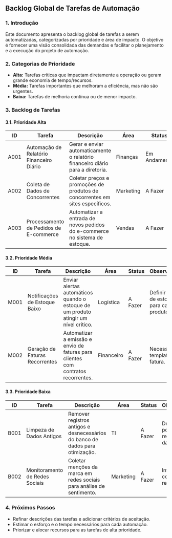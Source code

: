 ## Backlog Global de Tarefas de Automação

### 1. Introdução

Este documento apresenta o backlog global de tarefas a serem automatizadas, categorizadas por prioridade e área de impacto. O objetivo é fornecer uma visão consolidada das demandas e facilitar o planejamento e a execução do projeto de automação.

### 2. Categorias de Prioridade

*   **Alta:** Tarefas críticas que impactam diretamente a operação ou geram grande economia de tempo/recursos.
*   **Média:** Tarefas importantes que melhoram a eficiência, mas não são urgentes.
*   **Baixa:** Tarefas de melhoria contínua ou de menor impacto.

### 3. Backlog de Tarefas

#### 3.1. Prioridade Alta

| ID | Tarefa | Descrição | Área | Status | Observações |
|----|--------|-----------|------|--------|-------------|
| A001 | Automação de Relatório Financeiro Diário | Gerar e enviar automaticamente o relatório financeiro diário para a diretoria. | Finanças | Em Andamento | Depende da integração com o sistema ERP. |
| A002 | Coleta de Dados de Concorrentes | Coletar preços e promoções de produtos de concorrentes em sites específicos. | Marketing | A Fazer | Necessita de desenvolvimento de web scraping. |
| A003 | Processamento de Pedidos de E-commerce | Automatizar a entrada de novos pedidos do e-commerce no sistema de estoque. | Vendas | A Fazer | Integração com plataforma de e-commerce. |

#### 3.2. Prioridade Média

| ID | Tarefa | Descrição | Área | Status | Observações |
|----|--------|-----------|------|--------|-------------|
| M001 | Notificações de Estoque Baixo | Enviar alertas automáticos quando o estoque de um produto atingir um nível crítico. | Logística | A Fazer | Definir limites de estoque para cada produto. |
| M002 | Geração de Faturas Recorrentes | Automatizar a emissão e envio de faturas para clientes com contratos recorrentes. | Financeiro | A Fazer | Necessita de template de fatura. |

#### 3.3. Prioridade Baixa

| ID | Tarefa | Descrição | Área | Status | Observações |
|----|--------|-----------|------|--------|-------------|
| B001 | Limpeza de Dados Antigos | Remover registros antigos e desnecessários do banco de dados para otimização. | TI | A Fazer | Definir política de retenção de dados. |
| B002 | Monitoramento de Redes Sociais | Coletar menções da marca em redes sociais para análise de sentimento. | Marketing | A Fazer | Integração com APIs de redes sociais. |

### 4. Próximos Passos

*   Refinar descrições das tarefas e adicionar critérios de aceitação.
*   Estimar o esforço e o tempo necessários para cada automação.
*   Priorizar e alocar recursos para as tarefas de alta prioridade.

